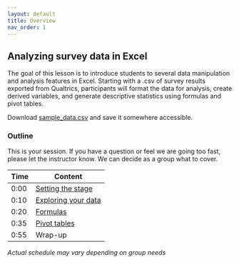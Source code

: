 ```yaml
---
layout: default
title: Overview
nav_order: 1
---
```

 
## Analyzing survey data in Excel
 
 The goal of this lesson is to introduce students to several data manipulation and analysis features in Excel. Starting with a .csv of survey results exported from Qualtrics, participants will format the data for analysis, create derived variables, and generate descriptive statistics using formulas and pivot tables.
 
 Download <a href="content/sample_data.csv">sample_data.csv</a> and save it somewhere accessible.
 
### Outline
 
 This is your session. If you have a question or feel we are going too fast, please let the instructor know. We can decide as a group what to cover.

| Time | Content 
| --- | --- 
| 0:00 | [Setting the stage](content/part1.md)
| 0:10 | [Exploring your data](content/part2.md)
| 0:20 | [Formulas](content/part3.md)
| 0:35 | [Pivot tables](content/part4.md)
| 0:55 | Wrap-up

_Actual schedule may vary depending on group needs_
